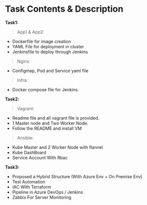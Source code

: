 # Task Contents & Description 
**Task1:**
>App1 & App2:
- Dockerfile for image creation
- YAML File for deployment in cluster
- Jenkinsfile to deploy through Jenkins
>Nginx:
- Configmap, Pod and Service yaml file
>Infra:
- Docker compose file for Jenkins.

**Task2:**
>Vagrant:
- Readme file and all vagrant file is provided.
- 1 Master node and Two Worker Node.
- Follow the README and install VM
>Ansible:
- Kube Master and 2 Worker Node with flannel
- Kube DashBoard
- Service Account With Rbac

**Task3:**
- Proposed a Hybrid Structure (With Azure Env + On Premise Env)
- Test Automation
- IAC With Terraform
- Pipeline in Azure DevOps / Jenkins
- Zabbix For Server Monitoring